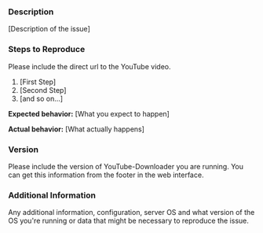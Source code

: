 <!--

Do you want to ask a question? Are you looking for support? The Gitter chat might be a better place for getting support: https://gitter.im/jeckman-YouTube-Downloader/Lobby

-->

### Description

[Description of the issue]

### Steps to Reproduce

Please include the direct url to the YouTube video.

1. [First Step]
2. [Second Step]
3. [and so on...]

**Expected behavior:** [What you expect to happen]

**Actual behavior:** [What actually happens]

### Version

Please include the version of YouTube-Downloader you are running. You can get this information from the footer in the web interface.

### Additional Information

Any additional information, configuration, server OS and what version of the OS you're running or data that might be necessary to reproduce the issue.
